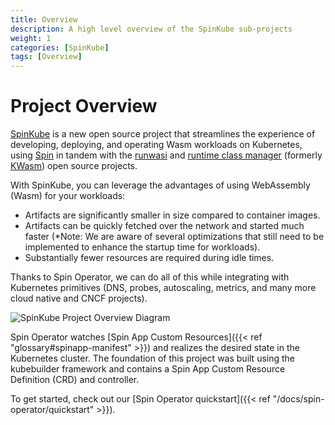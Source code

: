 ```yaml
---
title: Overview
description: A high level overview of the SpinKube sub-projects 
weight: 1
categories: [SpinKube]
tags: [Overview]
---
```


# Project Overview

[SpinKube](https://github.com/spinkube) is a new open source project that streamlines the experience of developing, deploying, and operating Wasm workloads on Kubernetes, using [Spin](https://github.com/fermyon/spin) in tandem with the [runwasi](https://github.com/containerd/runwasi) and [runtime class manager](https://github.com/spinkube/runtime-class-manager) (formerly [KWasm](https://kwasm.sh/)) open source projects.

With SpinKube, you can leverage the advantages of using WebAssembly (Wasm) for your workloads:

- Artifacts are significantly smaller in size compared to container images.
- Artifacts can be quickly fetched over the network and started much faster (\*Note: We are aware of several optimizations that still need to be implemented to enhance the startup time for workloads).
- Substantially fewer resources are required during idle times.

Thanks to Spin Operator, we can do all of this while integrating with Kubernetes primitives (DNS, probes, autoscaling, metrics, and many more cloud native and CNCF projects).

![SpinKube Project Overview Diagram](/spinkube-overview-diagram.png)

Spin Operator watches [Spin App Custom Resources]({{< ref "glossary#spinapp-manifest" >}}) and realizes the desired state in the Kubernetes cluster. The foundation of this project was built using the kubebuilder framework and contains a Spin App Custom Resource Definition (CRD) and controller.

To get started, check out our [Spin Operator quickstart]({{< ref "/docs/spin-operator/quickstart" >}}).
